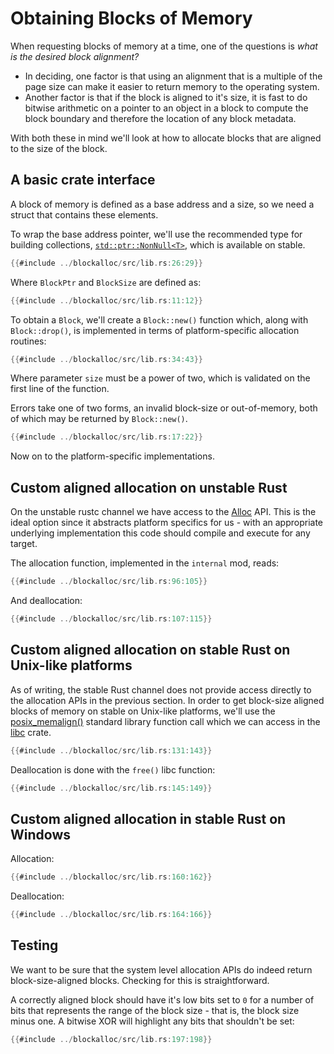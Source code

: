 # Obtaining Blocks of Memory

When requesting blocks of memory at a time, one of the questions is *what
is the desired block alignment?*

* In deciding, one factor is that using an alignment that is a multiple of the
  page size can make it easier to return memory to the operating system.
* Another factor is that if the block is aligned to it's size, it is fast to
  do bitwise arithmetic on a pointer to an object in a block to compute the
  block boundary and therefore the location of any block metadata.

With both these in mind we'll look at how to allocate blocks that are
aligned to the size of the block.


## A basic crate interface

A block of memory is defined as a base address and a size, so we need a struct
that contains these elements.

To wrap the base address pointer, we'll use the recommended type for building
collections, [`std::ptr::NonNull<T>`](https://doc.rust-lang.org/std/ptr/struct.NonNull.html),
which is available on stable.

```rust
{{#include ../blockalloc/src/lib.rs:26:29}}
```

Where `BlockPtr` and `BlockSize` are defined as:

```rust
{{#include ../blockalloc/src/lib.rs:11:12}}
```

To obtain a `Block`, we'll create a `Block::new()` function which, along with
`Block::drop()`, is implemented in terms of platform-specific allocation
routines:

```rust
{{#include ../blockalloc/src/lib.rs:34:43}}
```

Where parameter `size` must be a power of two, which is validated on the first
line of the function.

Errors take one of two forms, an invalid block-size or out-of-memory, both
of which may be returned by `Block::new()`.

```rust
{{#include ../blockalloc/src/lib.rs:17:22}}
```

Now on to the platform-specific implementations.


## Custom aligned allocation on unstable Rust

On the unstable rustc channel we have access to the
[Alloc](https://doc.rust-lang.org/alloc/allocator/trait.Alloc.html) API. This
is the ideal option since it abstracts platform specifics for us - with an
appropriate underlying implementation this code should compile and execute
for any target.

The allocation function, implemented in the `internal` mod, reads:

```rust
{{#include ../blockalloc/src/lib.rs:96:105}}
```

And deallocation:

```rust
{{#include ../blockalloc/src/lib.rs:107:115}}
```


## Custom aligned allocation on stable Rust on Unix-like platforms

As of writing, the stable Rust channel does not provide access directly to the
allocation APIs in the previous section.  In order to get block-size
aligned blocks of memory on stable on Unix-like platforms, we'll use
the
[posix_memalign()](http://man7.org/linux/man-pages/man3/posix_memalign.3.html)
standard library function call which we can access in the
[libc](https://docs.rs/libc/0.2.40/libc/fn.posix_memalign.html) crate.

```rust
{{#include ../blockalloc/src/lib.rs:131:143}}
```

Deallocation is done with the `free()` libc function:

```rust
{{#include ../blockalloc/src/lib.rs:145:149}}
```


## Custom aligned allocation in stable Rust on Windows

Allocation:

```rust
{{#include ../blockalloc/src/lib.rs:160:162}}
```

Deallocation:

```rust
{{#include ../blockalloc/src/lib.rs:164:166}}
```


## Testing

We want to be sure that the system level allocation APIs do indeed return
block-size-aligned blocks. Checking for this is straightforward.

A correctly aligned block should have it's low bits
set to `0` for a number of bits that represents the range of the block
size - that is, the block size minus one. A bitwise XOR will highlight any
bits that shouldn't be set:

```rust
{{#include ../blockalloc/src/lib.rs:197:198}}
```
